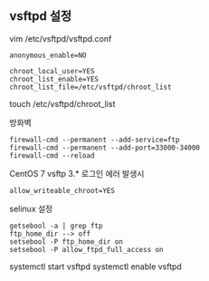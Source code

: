 ## vsftpd 설정

vim /etc/vsftpd/vsftpd.conf

```
anonymous_enable=NO

chroot_local_user=YES
chroot_list_enable=YES
chroot_list_file=/etc/vsftpd/chroot_list
```
touch /etc/vsftpd/chroot_list

방화벽

```
firewall-cmd --permanent --add-service=ftp
firewall-cmd --permanent --add-port=33000-34000
firewall-cmd --reload
```

CentOS 7 vsftp 3.*  로그인 에러 발생시
```
allow_writeable_chroot=YES
```

selinux 설정
```
getsebool -a | grep ftp
ftp_home_dir --> off
setsebool -P ftp_home_dir on
setsebool -P allow_ftpd_full_access on
```

systemctl start vsftpd
systemctl enable vsftpd
